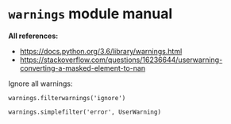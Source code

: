 # `warnings` module manual


**All references:**
- https://docs.python.org/3.6/library/warnings.html
- https://stackoverflow.com/questions/16236644/userwarning-converting-a-masked-element-to-nan

Ignore all warnings:

~~~~
warnings.filterwarnings('ignore')
~~~~


~~~~
warnings.simplefilter('error', UserWarning)
~~~~
